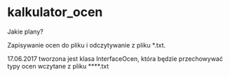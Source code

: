 # kalkulator_ocen

Jakie plany?

Zapisywanie ocen do pliku i odczytywanie z pliku *.txt.

17.06.2017 tworzona jest klasa InterfaceOcen, która będzie przechowywać typy ocen wczytane z pliku ****.txt
